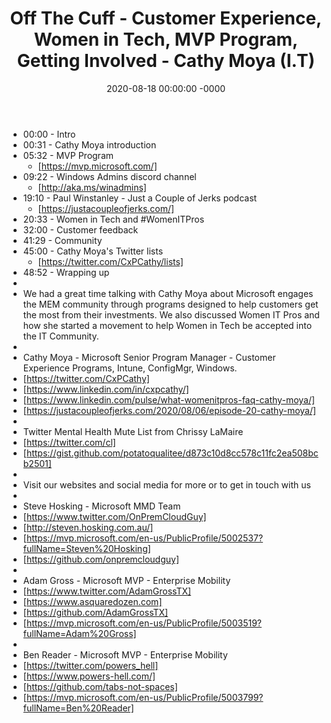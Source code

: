 ﻿---
layout: post
title: "Off The Cuff - Customer Experience, Women in Tech, MVP Program, Getting Involved - Cathy Moya (I.T)"
date: 2020-08-18 00:00:00 -0000
categories:
---

 * 00:00 - Intro
 * 00:31 - Cathy Moya introduction
 * 05:32 - MVP Program
   - [https://mvp.microsoft.com/]
 * 09:22 - Windows Admins discord channel
   - [http://aka.ms/winadmins]
 * 19:10 - Paul Winstanley - Just a Couple of Jerks podcast 
   - [https://justacoupleofjerks.com/]
 * 20:33 - Women in Tech and #WomenITPros
 * 32:00 - Customer feedback
 * 41:29 - Community 
 * 45:00 - Cathy Moya's Twitter lists
   - [https://twitter.com/CxPCathy/lists]
 * 48:52 - Wrapping up
 * 
 * We had a great time talking with Cathy Moya about Microsoft engages the MEM community through programs designed to help customers get the most from their investments. We also discussed Women IT Pros and how she started a movement to help Women in Tech be accepted into the IT Community.
 * 
 * Cathy Moya - Microsoft Senior Program Manager - Customer Experience Programs, Intune, ConfigMgr, Windows.
 * [https://twitter.com/CxPCathy]
 * [https://www.linkedin.com/in/cxpcathy/]
 * [https://www.linkedin.com/pulse/what-womenitpros-faq-cathy-moya/]
 * [https://justacoupleofjerks.com/2020/08/06/episode-20-cathy-moya/]
 * 
 * Twitter Mental Health Mute List from Chrissy LaMaire
 * [https://twitter.com/cl]
 * [https://gist.github.com/potatoqualitee/d873c10d8cc578c11fc2ea508bcb2501]
 * 
 * Visit our websites and social media for more or to get in touch with us
 * 
 * Steve Hosking - Microsoft MMD Team
 * [https://www.twitter.com/OnPremCloudGuy]
 * [http://steven.hosking.com.au/]
 * [https://mvp.microsoft.com/en-us/PublicProfile/5002537?fullName=Steven%20Hosking]
 * [https://github.com/onpremcloudguy]
 * 
 * Adam Gross - Microsoft MVP - Enterprise Mobility
 * [https://www.twitter.com/AdamGrossTX]
 * [https://www.asquaredozen.com]
 * [https://github.com/AdamGrossTX]
 * [https://mvp.microsoft.com/en-us/PublicProfile/5003519?fullName=Adam%20Gross]
 * 
 * Ben Reader - Microsoft MVP - Enterprise Mobility
 * [https://twitter.com/powers_hell]
 * [https://www.powers-hell.com/]
 * [https://github.com/tabs-not-spaces]
 * [https://mvp.microsoft.com/en-us/PublicProfile/5003799?fullName=Ben%20Reader]
